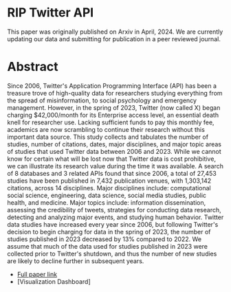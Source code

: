 # RIP Twitter API
This paper was originally published on Arxiv in April, 2024. We are currently updating our data and submitting for publication in a peer reviewed journal.

# Abstract
Since 2006, Twitter's Application Programming Interface (API) has been a treasure trove of high-quality data for researchers studying everything from the spread of misinformation, to social psychology and emergency management. However, in the spring of 2023, Twitter (now called X) began charging $42,000/month for its Enterprise access level, an essential death knell for researcher use. Lacking sufficient funds to pay this monthly fee, academics are now scrambling to continue their research without this important data source. This study collects and tabulates the number of studies, number of citations, dates, major disciplines, and major topic areas of studies that used Twitter data between 2006 and 2023. While we cannot know for certain what will be lost now that Twitter data is cost prohibitive, we can illustrate its research value during the time it was available. A search of 8 databases and 3 related APIs found that since 2006, a total of 27,453 studies have been published in 7,432 publication venues, with 1,303,142 citations, across 14 disciplines. Major disciplines include: computational social science, engineering, data science, social media studies, public health, and medicine. Major topics include: information dissemination, assessing the credibility of tweets, strategies for conducting data research, detecting and analyzing major events, and studying human behavior. Twitter data studies have increased every year since 2006, but following Twitter's decision to begin charging for data in the spring of 2023, the number of studies published in 2023 decreased by 13% compared to 2022. We assume that much of the data used for studies published in 2023 were collected prior to Twitter's shutdown, and thus the number of new studies are likely to decline further in subsequent years.

- [Full paper link](https://arxiv.org/abs/2404.07340)
- [Visualization Dashboard]
